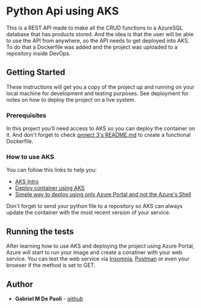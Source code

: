 # Python Api using AKS 
This is a REST API made to make all the CRUD functions to a AzureSQL database that has products stored. And the idea is that the user will be able to use the API from anywhere, so the API needs to get deployed into AKS. To do that a Dockerfile was added and the project was uploaded to a repository inside DevOps.

## Getting Started

These instructions will get you a copy of the project up and running on your local machine for development and testing purposes. See deployment for notes on how to deploy the project on a live system.

### Prerequisites

In this project you'll need access to AKS so you can deploy the container on it. And don't forget to check [project 3's README.md](../projeto-03-crud-py-docker/README.md) to create a functional Dockerfile.

### How to use AKS

You can follow this links to help you:

* [AKS Intro](https://docs.microsoft.com/en-us/learn/modules/intro-to-azure-kubernetes-service/)
* [Deploy container using AKS](https://docs.microsoft.com/en-us/learn/modules/aks-deploy-container-app/)
* [Simple way to deploy using only Azure Portal and not the Azure's Shell](https://youtu.be/YR0To89LHzc)

Don't forget to send your python file to a repository so AKS can always update the container with the most recent version of your service.

## Running the tests

After learning how to use AKS and deploying the project using Azure Portal, Azure will start to run your image and create a conatiner with your web service. You can test the web service via [Insomnia](https://insomnia.rest/download), [Postman](https://www.postman.com/downloads/) or even your browser if the method is set to GET.

## Author

* **Gabriel M De Paoli** - [*github*](github.com/gabrielpaoli-dev)
